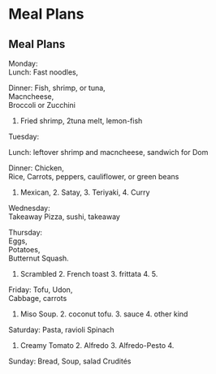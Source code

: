 # Meal Plans
## Meal Plans

Monday:   
Lunch: Fast noodles, 

Dinner:
Fish, shrimp, or tuna,   
Macncheese,   
Broccoli or Zucchini
1. Fried shrimp, 2tuna melt, lemon-fish

Tuesday:   

Lunch: leftover shrimp and macncheese, sandwich for Dom

Dinner:
Chicken,   
Rice,
Carrots, peppers, cauliflower, or green beans
1. Mexican, 2. Satay, 3. Teriyaki, 4. Curry 

Wednesday:   
Takeaway
Pizza, sushi, takeaway

Thursday:   
Eggs,   
Potatoes,   
Butternut Squash.
1. Scrambled  2. French toast  3. frittata  4. 5.

Friday:
Tofu,
Udon,   
Cabbage, carrots
1. Miso Soup. 2. coconut tofu. 3. sauce 4. other kind


Saturday:
Pasta, ravioli
Spinach
1. Creamy Tomato 2. Alfredo 3. Alfredo-Pesto 4. 

Sunday:
Bread, Soup, salad
Crudités 